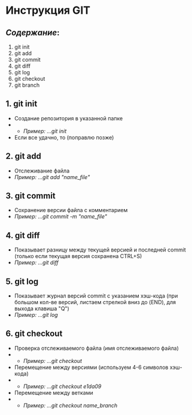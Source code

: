 # Инструкция GIT

## *Содержание*:
1. git init
2. git add
3. git commit
4. git diff
5. git log
6. git checkout
7. git branch

## **1. git init**
- Создание репозитория в указанной папке
- - *Пример: ...git init* 
- Если все удачно, то (поправлю позже)

## **2. git add**
- Отслеживание файла
- *Пример: ...git add "name_file"*

## **3. git commit**
- Сохранение версии файла с комментарием
- *Пример: ...git commit -m "name_file"*

## **4. git diff**
- Показывает разницу между текущей версией и последней commit (только если текущая версия сохранена CTRL+S)
- *Пример: ...git diff*

## **5. git log**
- Показывает журнал версий commit с указанием хэш-кода (при большом кол-ве версий, листаем стрелкой вниз до (END), для выхода клавиша "Q")
- *Пример: ...git log*

## **6. git checkout**
- Проверка отслеживаемого файла (имя отслеживаемого файла)
- - *Пример: ...git checkout*
- Перемещение между версиями (используем 4-6 символов хэш-кода)
- - *Пример: ...git checkout e1da09*
- Перемещение между ветками
- - *Пример: ...git checkout name_branch*

